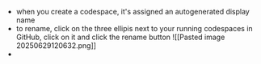 
- when you create a codespace, it's assigned an autogenerated display name
- to rename, click on the three ellipis next to your running codespaces in GitHub, click on it and click the rename button
  ![[Pasted image 20250629120632.png]]
- 